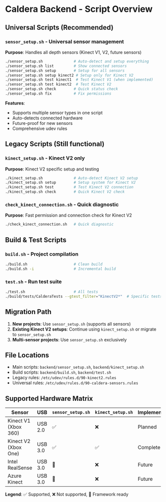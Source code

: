 # Caldera Backend - Script Overview

## Universal Scripts (Recommended)

### `sensor_setup.sh` - Universal sensor management
**Purpose**: Handles all depth sensors (Kinect V1, V2, future sensors)

```bash
./sensor_setup.sh              # Auto-detect and setup everything
./sensor_setup.sh list         # Show connected sensors  
./sensor_setup.sh setup        # Setup for all sensors
./sensor_setup.sh setup kinect2 # Setup only for Kinect V2
./sensor_setup.sh test kinect1  # Test Kinect V1 (when implemented)
./sensor_setup.sh test kinect2  # Test Kinect V2
./sensor_setup.sh check        # Quick status check
./sensor_setup.sh fix          # Fix permissions
```

**Features**:
- Supports multiple sensor types in one script
- Auto-detects connected hardware
- Future-proof for new sensors
- Comprehensive udev rules

## Legacy Scripts (Still functional)

### `kinect_setup.sh` - Kinect V2 only
**Purpose**: Kinect V2 specific setup and testing

```bash
./kinect_setup.sh              # Auto-detect Kinect V2 setup
./kinect_setup.sh setup        # Setup system for Kinect V2
./kinect_setup.sh test         # Test Kinect V2 connection
./kinect_setup.sh check        # Quick Kinect V2 check
```

### `check_kinect_connection.sh` - Quick diagnostic
**Purpose**: Fast permission and connection check for Kinect V2

```bash
./check_kinect_connection.sh   # Quick diagnostic
```

## Build & Test Scripts

### `build.sh` - Project compilation
```bash
./build.sh                     # Clean build
./build.sh -i                  # Incremental build
```

### `test.sh` - Run test suite
```bash
./test.sh                      # All tests
./build/tests/CalderaTests --gtest_filter="KinectV2*"  # Specific tests
```

## Migration Path

1. **New projects**: Use `sensor_setup.sh` (supports all sensors)
2. **Existing Kinect V2 setups**: Continue using `kinect_setup.sh` or migrate to `sensor_setup.sh`
3. **Multi-sensor projects**: Use `sensor_setup.sh` exclusively

## File Locations

- Main scripts: `backend/sensor_setup.sh`, `backend/kinect_setup.sh`
- Build scripts: `backend/build.sh`, `backend/test.sh`
- Legacy rules: `/etc/udev/rules.d/90-kinect2.rules`
- Universal rules: `/etc/udev/rules.d/90-caldera-sensors.rules`

## Supported Hardware Matrix

| Sensor | USB | `sensor_setup.sh` | `kinect_setup.sh` | Implementation |
|--------|-----|-------------------|-------------------|----------------|
| Kinect V1 (Xbox 360) | USB 2.0 | ✅ | ❌ | Planned |
| Kinect V2 (Xbox One) | USB 3.0 | ✅ | ✅ | Complete |
| Intel RealSense      | USB 3.0 | 🔄 | ❌ | Future |
| Azure Kinect         | USB 3.0 | 🔄 | ❌ | Future |

**Legend**: ✅ Supported, ❌ Not supported, 🔄 Framework ready